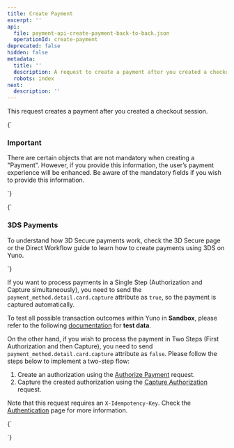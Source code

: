 ```yaml
---
title: Create Payment
excerpt: ''
api:
  file: payment-api-create-payment-back-to-back.json
  operationId: create-payment
deprecated: false
hidden: false
metadata:
  title: ''
  description: A request to create a payment after you created a checkout session.
  robots: index
next:
  description: ''
---
```

This request creates a payment after you created a checkout session.

<HTMLBlock>{`
<body>
  <div class="infoBlockContainer alert">
    <div class="verticalLineAlert"></div>
    <div>
      <h3>Important</h3>
      <div class="contentContainer">
        <p>
				There are certain objects that are not mandatory when creating a "Payment". However, if you provide this information, the user’s payment experience will be enhanced. Be aware of the mandatory fields if you wish to provide this information.
        </p>
      </div>
    </div>
  </div>
</body>
`}</HTMLBlock>

<HTMLBlock>{`
<body>
  <div class="infoBlockContainer">
    <div class="verticalLine"></div>
    <div>
      <h3>3DS Payments</h3>
      <div class="contentContainer">
        <p>
          To understand how 3D Secure payments work, check the <a onclick="window.location='3d-secure'">3D Secure</a> page or the <a onclick="window.location='direct-workflow'">Direct Workflow</a> guide to learn how to create payments using 3DS on Yuno.
        </p>
      </div>
    </div>
  </div>
</body>
`}</HTMLBlock>

If you want to process payments in a Single Step (Authorization and Capture simultaneously), you need to send the `payment_method.detail.card.capture` attribute as `true`, so the payment is captured automatically.

To test all possible transaction outcomes within Yuno in **Sandbox**, please refer to the following [documentation](doc:yuno-testing-gateway#44-provide-the-payment-method-information) for **test data**.

On the other hand, if you wish to process the payment in Two Steps (First Authorization and then Capture), you need to send `payment_method.detail.card.capture` attribute as `false`. Please follow the steps below to implement a two-step flow:

1. Create an authorization using the [Authorize Payment](ref:authorize-payment) request.
2. Capture the created authorization using the [Capture Authorization](ref:capture-authorization) request.

Note that this request requires an `X-Idempotency-Key`. Check the [Authentication](ref:authentication#idempotency) page for more information.

<HTMLBlock>{`
<style>
  .rm-Playground { 
    padding-bottom: 20px; 
    overflow: scroll; 
  }

  .hub-footer { 
    position: static; 
  }

  .link_stored_credential {
    color: rgb(81, 60, 225) !important;
  }
</style>
`}</HTMLBlock>
